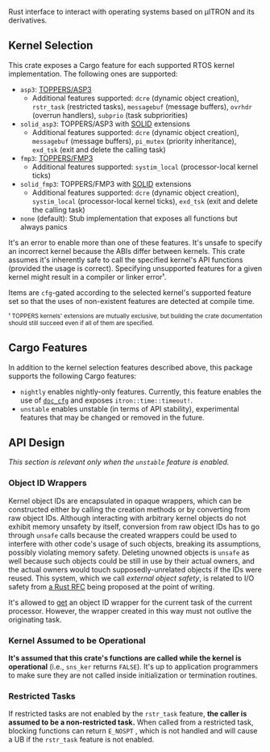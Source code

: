 Rust interface to interact with operating systems based on μITRON and its derivatives.

## Kernel Selection

This crate exposes a Cargo feature for each supported RTOS kernel
implementation. The following ones are supported:

 - `asp3`: [TOPPERS/ASP3](https://toppers.jp/asp3-kernel.html)
     - Additional features supported: `dcre` (dynamic object creation), `rstr_task` (restricted tasks), `messagebuf` (message buffers), `ovrhdr` (overrun handlers), `subprio` (task subpriorities)
 - `solid_asp3`: TOPPERS/ASP3 with [SOLID] extensions
     - Additional features supported: `dcre` (dynamic object creation), `messagebuf` (message buffers),  `pi_mutex` (priority inheritance), `exd_tsk` (exit and delete the calling task)
 - `fmp3`: [TOPPERS/FMP3](https://toppers.jp/fmp3-kernel.html)
     - Additional features supported: `systim_local` (processor-local kernel ticks)
 - `solid_fmp3`: TOPPERS/FMP3 with [SOLID] extensions
     - Additional features supported: `dcre` (dynamic object creation), `systim_local` (processor-local kernel ticks), `exd_tsk` (exit and delete the calling task)
 - `none` (default): Stub implementation that exposes all functions but always panics

It's an error to enable more than one of these features. It's unsafe to specify an incorrect kernel because the ABIs differ between kernels. This crate assumes it's inherently safe to call the specified kernel's API functions (provided the usage is correct). Specifying unsupported features for a given kernel might result in a compiler or linker error¹.

Items are `cfg`-gated according to the selected kernel's supported feature set so that the uses of non-existent features are detected at compile time.

<sub>
¹ TOPPERS kernels' extensions are mutually exclusive, but building the crate documentation should still succeed even if all of them are specified.
</sub>

[SOLID]: https://solid.kmckk.com/SOLID/

## Cargo Features

In addition to the kernel selection features described above, this package
supports the following Cargo features:

 - `nightly` enables nightly-only features. Currently, this feature enables the use of [`doc_cfg`] and exposes `itron::time::timeout!`.
 - `unstable` enables unstable (in terms of API stability), experimental features that may be changed or removed in the future.

[`doc_cfg`]: https://doc.rust-lang.org/unstable-book/language-features/doc-cfg.html

## API Design

*This section is relevant only when the `unstable` feature is enabled.*

### Object ID Wrappers

Kernel object IDs are encapsulated in opaque wrappers, which can be constructed either by calling the creation methods or by converting from raw object IDs. Although interacting with arbitrary kernel objects do not exhibit memory unsafety by itself, conversion from raw object IDs has to go through `unsafe` calls because the created wrappers could be used to interfere with other code's usage of such objects, breaking its assumptions, possibly violating memory safety. Deleting unowned objects is `unsafe` as well because such objects could be still in use by their actual owners, and the actual owners would touch supposedly-unrelated objects if the IDs were reused. This system, which we call *external object safety*, is related to I/O safety from [a Rust RFC](https://github.com/rust-lang/rfcs/pull/3128) being proposed at the point of writing.

It's allowed to [get] an object ID wrapper for the current task of the current processor. However, the wrapper created in this way must not outlive the originating task.

[get]: crate::task::current

### Kernel Assumed to be Operational

**It's assumed that this crate's functions are called while the kernel is operational** (i.e., `sns_ker` returns `FALSE`). It's up to application programmers to make sure they are not called inside initialization or termination routines.

### Restricted Tasks

If restricted tasks are not enabled by the `rstr_task` feature, **the caller is assumed to be a non-restricted task.** When called from a restricted task, blocking functions can return `E_NOSPT` , which is not handled and will cause a UB if the `rstr_task` feature is not enabled.
